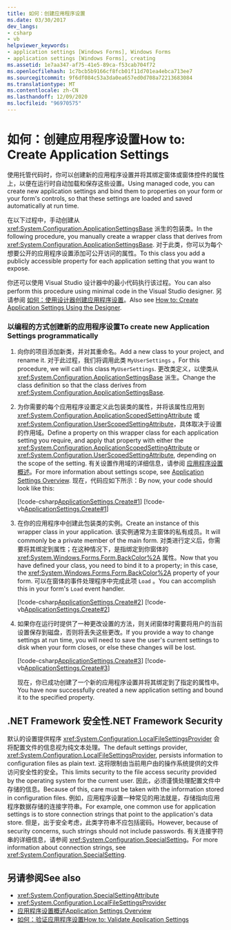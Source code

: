 ```yaml
---
title: 如何：创建应用程序设置
ms.date: 03/30/2017
dev_langs:
- csharp
- vb
helpviewer_keywords:
- application settings [Windows Forms], Windows Forms
- application settings [Windows Forms], creating
ms.assetid: 1e7aa347-af75-41e5-89ca-f53cab704f72
ms.openlocfilehash: 1c7bcb5b9166cf8fcb01f11d701ea4ebca713ee7
ms.sourcegitcommit: 9f6df084c53a3da0ea657ed0d708a72213683084
ms.translationtype: MT
ms.contentlocale: zh-CN
ms.lasthandoff: 12/09/2020
ms.locfileid: "96970575"
---
```

# <a name="how-to-create-application-settings"></a><span data-ttu-id="edb5b-102">如何：创建应用程序设置</span><span class="sxs-lookup"><span data-stu-id="edb5b-102">How to: Create Application Settings</span></span>

<span data-ttu-id="edb5b-103">使用托管代码时，你可以创建新的应用程序设置并将其绑定窗体或窗体控件的属性上，以便在运行时自动加载和保存这些设置。</span><span class="sxs-lookup"><span data-stu-id="edb5b-103">Using managed code, you can create new application settings and bind them to properties on your form or your form's controls, so that these settings are loaded and saved automatically at run time.</span></span>  
  
 <span data-ttu-id="edb5b-104">在以下过程中，手动创建从 <xref:System.Configuration.ApplicationSettingsBase> 派生的包装类。</span><span class="sxs-lookup"><span data-stu-id="edb5b-104">In the following procedure, you manually create a wrapper class that derives from <xref:System.Configuration.ApplicationSettingsBase>.</span></span> <span data-ttu-id="edb5b-105">对于此类，你可以为每个想要公开的应用程序设置添加可公开访问的属性。</span><span class="sxs-lookup"><span data-stu-id="edb5b-105">To this class you add a publicly accessible property for each application setting that you want to expose.</span></span>  
  
 <span data-ttu-id="edb5b-106">你还可以使用 Visual Studio 设计器中的最小代码执行该过程。</span><span class="sxs-lookup"><span data-stu-id="edb5b-106">You can also perform this procedure using minimal code in the Visual Studio designer.</span></span>  <span data-ttu-id="edb5b-107">另请参阅 [如何：使用设计器创建应用程序设置](/previous-versions/visualstudio/visual-studio-2010/wabtadw6(v=vs.100))。</span><span class="sxs-lookup"><span data-stu-id="edb5b-107">Also see [How to: Create Application Settings Using the Designer](/previous-versions/visualstudio/visual-studio-2010/wabtadw6(v=vs.100)).</span></span>  
  
### <a name="to-create-new-application-settings-programmatically"></a><span data-ttu-id="edb5b-108">以编程的方式创建新的应用程序设置</span><span class="sxs-lookup"><span data-stu-id="edb5b-108">To create new Application Settings programmatically</span></span>  
  
1. <span data-ttu-id="edb5b-109">向你的项目添加新类，并对其重命名。</span><span class="sxs-lookup"><span data-stu-id="edb5b-109">Add a new class to your project, and rename it.</span></span> <span data-ttu-id="edb5b-110">对于此过程，我们将调用此类 `MyUserSettings` 。</span><span class="sxs-lookup"><span data-stu-id="edb5b-110">For this procedure, we will call this class `MyUserSettings`.</span></span> <span data-ttu-id="edb5b-111">更改类定义，以使类从 <xref:System.Configuration.ApplicationSettingsBase> 派生。</span><span class="sxs-lookup"><span data-stu-id="edb5b-111">Change the class definition so that the class derives from <xref:System.Configuration.ApplicationSettingsBase>.</span></span>  
  
2. <span data-ttu-id="edb5b-112">为你需要的每个应用程序设置定义此包装类的属性，并将该属性应用到 <xref:System.Configuration.ApplicationScopedSettingAttribute> 或 <xref:System.Configuration.UserScopedSettingAttribute>，具体取决于设置的作用域。</span><span class="sxs-lookup"><span data-stu-id="edb5b-112">Define a property on this wrapper class for each application setting you require, and apply that property with either the <xref:System.Configuration.ApplicationScopedSettingAttribute> or <xref:System.Configuration.UserScopedSettingAttribute>, depending on the scope of the setting.</span></span> <span data-ttu-id="edb5b-113">有关设置作用域的详细信息，请参阅 [应用程序设置概述](application-settings-overview.md)。</span><span class="sxs-lookup"><span data-stu-id="edb5b-113">For more information about settings scope, see [Application Settings Overview](application-settings-overview.md).</span></span> <span data-ttu-id="edb5b-114">现在，代码应如下所示：</span><span class="sxs-lookup"><span data-stu-id="edb5b-114">By now, your code should look like this:</span></span>  
  
     [!code-csharp[ApplicationSettings.Create#1](~/samples/snippets/csharp/VS_Snippets_Winforms/ApplicationSettings.Create/CS/MyAppSettings.cs#1)]
     [!code-vb[ApplicationSettings.Create#1](~/samples/snippets/visualbasic/VS_Snippets_Winforms/ApplicationSettings.Create/VB/MyAppSettings.vb#1)]  
  
3. <span data-ttu-id="edb5b-115">在你的应用程序中创建此包装类的实例。</span><span class="sxs-lookup"><span data-stu-id="edb5b-115">Create an instance of this wrapper class in your application.</span></span> <span data-ttu-id="edb5b-116">该实例通常为主窗体的私有成员。</span><span class="sxs-lookup"><span data-stu-id="edb5b-116">It will commonly be a private member of the main form.</span></span> <span data-ttu-id="edb5b-117">对类进行定义后，你需要将其绑定到属性；在这种情况下，是指绑定到你窗体的 <xref:System.Windows.Forms.Form.BackColor%2A> 属性。</span><span class="sxs-lookup"><span data-stu-id="edb5b-117">Now that you have defined your class, you need to bind it to a property; in this case, the <xref:System.Windows.Forms.Form.BackColor%2A> property of your form.</span></span> <span data-ttu-id="edb5b-118">可以在窗体的事件处理程序中完成此项 `Load` 。</span><span class="sxs-lookup"><span data-stu-id="edb5b-118">You can accomplish this in your form's `Load` event handler.</span></span>  
  
     [!code-csharp[ApplicationSettings.Create#2](~/samples/snippets/csharp/VS_Snippets_Winforms/ApplicationSettings.Create/CS/Form1.cs#2)]
     [!code-vb[ApplicationSettings.Create#2](~/samples/snippets/visualbasic/VS_Snippets_Winforms/ApplicationSettings.Create/VB/Form1.vb#2)]  
  
4. <span data-ttu-id="edb5b-119">如果你在运行时提供了一种更改设置的方法，则关闭窗体时需要将用户的当前设置保存到磁盘，否则将丢失这些更改。</span><span class="sxs-lookup"><span data-stu-id="edb5b-119">If you provide a way to change settings at run time, you will need to save the user's current settings to disk when your form closes, or else these changes will be lost.</span></span>  
  
     [!code-csharp[ApplicationSettings.Create#3](~/samples/snippets/csharp/VS_Snippets_Winforms/ApplicationSettings.Create/CS/Form1.cs#3)]
     [!code-vb[ApplicationSettings.Create#3](~/samples/snippets/visualbasic/VS_Snippets_Winforms/ApplicationSettings.Create/VB/Form1.vb#3)]  
  
     <span data-ttu-id="edb5b-120">现在，你已成功创建了一个新的应用程序设置并将其绑定到了指定的属性中。</span><span class="sxs-lookup"><span data-stu-id="edb5b-120">You have now successfully created a new application setting and bound it to the specified property.</span></span>  
  
## <a name="net-framework-security"></a><span data-ttu-id="edb5b-121">.NET Framework 安全性</span><span class="sxs-lookup"><span data-stu-id="edb5b-121">.NET Framework Security</span></span>  

 <span data-ttu-id="edb5b-122">默认的设置提供程序 <xref:System.Configuration.LocalFileSettingsProvider> 会将配置文件的信息视为纯文本处理。</span><span class="sxs-lookup"><span data-stu-id="edb5b-122">The default settings provider, <xref:System.Configuration.LocalFileSettingsProvider>, persists information to configuration files as plain text.</span></span> <span data-ttu-id="edb5b-123">这将限制由当前用户由的操作系统提供的文件访问安全性的安全。</span><span class="sxs-lookup"><span data-stu-id="edb5b-123">This limits security to the file access security provided by the operating system for the current user.</span></span> <span data-ttu-id="edb5b-124">因此，必须谨慎处理配置文件中存储的信息。</span><span class="sxs-lookup"><span data-stu-id="edb5b-124">Because of this, care must be taken with the information stored in configuration files.</span></span> <span data-ttu-id="edb5b-125">例如，应用程序设置一种常见的用法就是，存储指向应用程序数据存储的连接字符串。</span><span class="sxs-lookup"><span data-stu-id="edb5b-125">For example, one common use for application settings is to store connection strings that point to the application's data store.</span></span> <span data-ttu-id="edb5b-126">但是，出于安全考虑，此类字符串不应包括密码。</span><span class="sxs-lookup"><span data-stu-id="edb5b-126">However, because of security concerns, such strings should not include passwords.</span></span> <span data-ttu-id="edb5b-127">有关连接字符串的详细信息，请参阅 <xref:System.Configuration.SpecialSetting>。</span><span class="sxs-lookup"><span data-stu-id="edb5b-127">For more information about connection strings, see <xref:System.Configuration.SpecialSetting>.</span></span>  
  
## <a name="see-also"></a><span data-ttu-id="edb5b-128">另请参阅</span><span class="sxs-lookup"><span data-stu-id="edb5b-128">See also</span></span>

- <xref:System.Configuration.SpecialSettingAttribute>
- <xref:System.Configuration.LocalFileSettingsProvider>
- [<span data-ttu-id="edb5b-129">应用程序设置概述</span><span class="sxs-lookup"><span data-stu-id="edb5b-129">Application Settings Overview</span></span>](application-settings-overview.md)
- [<span data-ttu-id="edb5b-130">如何：验证应用程序设置</span><span class="sxs-lookup"><span data-stu-id="edb5b-130">How to: Validate Application Settings</span></span>](how-to-validate-application-settings.md)
